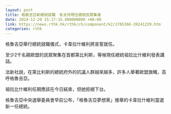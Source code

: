 ```yaml
---
layout: post
title: 格魯吉亞新總統就職　有支持現任總統民眾集會
date: 2024-12-29 15:17:15.000000000 +08:00
link: https://news.rthk.hk/rthk/ch/component/k2/1785366-20241229.htm
categories: rthk
---
```


格魯吉亞舉行總統就職儀式，卡韋拉什維利將宣誓就任。

至少2千名親歐盟的民眾聚集在首都第比利斯，等候現任總統祖拉比什維利發表講話。

法新社說，在第比利斯的總統府外的抗議人群越來越多，許多人舉著歐盟旗幟，高呼格魯吉亞。

祖拉比什維利任期應該在今日結束，但她拒絕下台。

格魯吉亞中央選舉委員會早前公布，「格魯吉亞夢想黨」推舉的卡韋拉什維利當選新一任總統。
